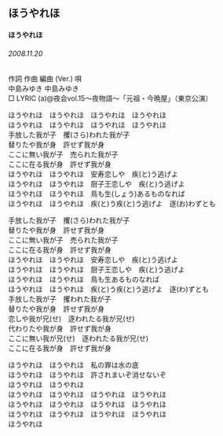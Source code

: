 ## ほうやれほ
#### ほうやれほ
###### 2008.11.20


作詞  作曲  編曲 (Ver.)   唄   
中島みゆき   中島みゆき           
□ LYRIC (a)@夜会vol.15～夜物語～「元祖・今晩屋」（東京公演）   
   
ほうやれほ　ほうやれほ　ほうやれほ　ほうやれほ   
ほうやれほ　ほうやれほ　ほうやれほ　ほうやれほ   
手放した我が子　攫(さら)われた我が子   
替りたや我が身　許せず我が身   
ここに無い我が子　売られた我が子   
ここに在る我が身　許せず我が身   
ほうやれほ　ほうやれほ　安寿恋しや　疾(と)う逃げよ   
ほうやれほ　ほうやれほ　厨子王恋しや　疾(と)う逃げよ   
ほうやれほ　ほうやれほ　鳥も生(しょう)あるものなれば　   
ほうやれほ　ほうやれほ　疾(と)う疾(と)う逃げよ　逐(お)わずとも   
   
手放した我が子　攫(さら)われた我が子   
替りたや我が身　許せず我が身   
ここに無い我が子　売られた我が子   
ここに在る我が身　許せず我が身   
ほうやれほ　ほうやれほ　安寿恋しや　疾(と)う逃げよ   
ほうやれほ　ほうやれほ　厨子王恋しや　疾(と)う逃げよ   
ほうやれほ　ほうやれほ　鳥も生あるものなれば　   
ほうやれほ　ほうやれほ　疾(と)う疾(と)う逃げよ　逐(わ)ずとも   
手放した我が子　攫われた我が子   
替りたや我が身　許せず我が身   
恋しや我が兄(せ)　逐われたる我が兄(せ)   
代わりたや我が身　許せず我が身   
ここに無い我が兄(せ)　逐われたる我が兄(せ)   
ここに在る我が身　許せず我が身   
   
ほうやれほ　ほうやれほ　私の罪は水の底   
ほうやれほ　ほうやれほ　許されまいぞ消せないぞ   
ほうやれほ　ほうやれほ   
ほうやれほ　ほうやれほ　ほうやれほ　ほうやれほ   
ほうやれほ　ほうやれほ　ほうやれほ　ほうやれほ   
ほうやれほ　ほうやれほ　ほうやれほ　ほうやれほ   
ほうやれほ   